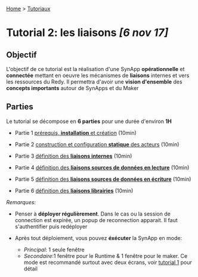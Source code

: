 [Home](../../sitemap.md) > [Tutoriaux](../index.md)

# Tutorial 2: les liaisons *[6 nov 17]*

## Objectif

L'objectif de ce tutorial est la réalisation d'une SynApp **opérationnelle** et **connectée** mettant en oeuvre les mécanismes de **liaisons** internes et vers les ressources du Redy. Il permettra d'avoir une **vision d'ensemble** des **concepts importants** autour de SynApps et du Maker

## Parties

Le tutorial se décompose en **6 parties** pour une durée d'environ **1H**

* Partie 1 [prérequis, **installation** et création](part1.md) (10min)

* Partie 2 [construction et configuration **statique** des acteurs](part2.md) (10min)

* Partie 3 [définition des **liaisons internes**](part3.md) (10min)

* Partie 4 [définition des **liaisons sources de données en lecture**](part4.md) (10min)

* Partie 5 [définition des **liaisons sources de données en écriture**](part5.md) (10min)

* Partie 6 [définition des **liaisons librairies**](part6.md) (10min)

*Remarques:*

* Penser à **déployer régulièrement**. Dans le cas ou la session de connection est expirée, un popup de reconnection apparait. Il faut s'authentifier puis redéployer

* Après tout déploiement, vous pouvez **éxécuter** la SynApp en mode:
  * *Principal*: 1 seule fenêtre
  * *Secondaire*:1 fenêtre pour le Runtime & 1 fenêtre pour le maker. Ce mode est recommandé surtout avec deux écrans, voir [tutorial 1](../tuto01.md) pour détail